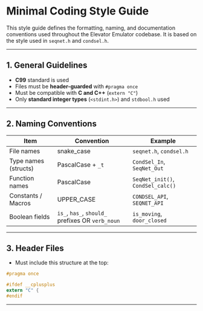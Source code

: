# Minimal Coding Style Guide

This style guide defines the formatting, naming, and documentation conventions used throughout the Elevator Emulator codebase. It is based on the style used in `seqnet.h` and `condsel.h`.

---

## 1. General Guidelines

- **C99** standard is used
- Files must be **header-guarded** with `#pragma once`
- Must be compatible with **C and C++** (`extern "C"`)
- Only **standard integer types** (`<stdint.h>`) and `stdbool.h` used

---

## 2. Naming Conventions

| Item                        | Convention          | Example                      |
|-----------------------------|---------------------|------------------------------|
| File names                  | snake_case          | `seqnet.h`, `condsel.h`     |
| Type names (structs)        | PascalCase + `_t`   | `CondSel_In`, `SeqNet_Out`  |
| Function names              | PascalCase          | `SeqNet_init()`, `CondSel_calc()` |
| Constants / Macros          | UPPER_CASE          | `CONDSEL_API`, `SEQNET_API` |
| Boolean fields              | `is_`, `has_`, `should_` prefixes OR `verb_noun` | `is_moving`, `door_closed`  |

---

## 3. Header Files

- Must include this structure at the top:

```c
#pragma once

#ifdef __cplusplus
extern "C" {
#endif
```
---